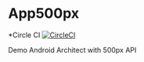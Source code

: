 # App500px

*Circle CI [![CircleCI](https://circleci.com/gh/thphuc/App500px/tree/master.svg?style=svg)](https://circleci.com/gh/thphuc/App500px/tree/master)

Demo Android Architect with 500px API 
